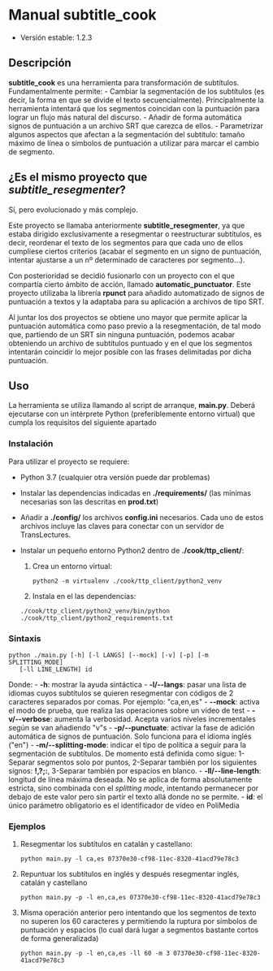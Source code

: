 # Manual subtitle_cook

- Versión estable: 1.2.3

## Descripción
**subtitle_cook** es una herramienta para transformación de subtítulos. Fundamentalmente
permite:
    - Cambiar la segmentación de los subtítulos (es decir, la forma en que se
      divide el texto secuencialmente). Principalmente la herramienta intentará que los
      segmentos coincidan con la puntuación para lograr un flujo más natural del
      discurso.
    - Añadir de forma automática signos de puntuación a un archivo SRT que carezca de
      ellos.
    - Parametrizar algunos aspectos que afectan a la segmentación del subtítulo: tamaño
      máximo de línea o símbolos de puntuación a utilizar para marcar el cambio de
      segmento.

## ¿Es el mismo proyecto que *subtitle_resegmenter*?
Sí, pero evolucionado y más complejo.

Este proyecto se llamaba anteriormente **subtitle_resegmenter**, ya que estaba
dirigido exclusivamente a resegmentar o reestructurar subtítulos, es decir,
reordenar el texto de los segmentos para que cada uno de ellos cumpliese
ciertos criterios (acabar el segmento en un signo de puntuación, intentar
ajustarse a un nº determinado de caracteres por segmento...).

Con posterioridad se decidió fusionarlo con un proyecto con el que compartía
cierto ámbito de acción, llamado **automatic_punctuator**. Este proyecto
utilizaba la librería **rpunct** para añadido automatizado de signos de
puntuación a textos y la adaptaba para su aplicación a archivos de tipo SRT.

Al juntar los dos proyectos se obtiene uno mayor que permite aplicar la
puntuación automática como paso previo a la resegmentación, de tal modo que,
partiendo de un SRT sin ninguna puntuación, podemos acabar obteniendo un
archivo de subtítulos puntuado y en el que los segmentos intentarán coincidir
lo mejor posible con las frases delimitadas por dicha puntuación.

## Uso
La herramienta se utiliza llamando al script de arranque, **__main__.py**. Deberá
ejecutarse con un intérprete Python (preferiblemente entorno virtual) que cumpla los
requisitos del siguiente apartado

### Instalación
Para utilizar el proyecto se requiere:
- Python 3.7 (cualquier otra versión puede dar problemas)
- Instalar las dependencias indicadas en **./requirements/** (las mínimas necesarias son
  las descritas en **prod.txt**)
- Añadir a **./config/** los archivos **config.ini** necesarios. Cada uno de estos
  archivos incluye las claves para conectar con un servidor de TransLectures.
- Instalar un pequeño entorno Python2 dentro de **./cook/ttp_client/**:
    1. Crea un entorno virtual:

        `python2 -m virtualenv ./cook/ttp_client/python2_venv`

    2. Instala en el las dependencias:

    ```
    ./cook/ttp_client/python2_venv/bin/python ./cook/ttp_client/python2_requirements.txt
    ```

### Sintaxis

```
python ./main.py [-h] [-l LANGS] [--mock] [-v] [-p] [-m SPLITTING_MODE]
   [-ll LINE_LENGTH] id
```

Donde:
    - **-h**: mostrar la ayuda sintáctica
    - **-l/--langs**: pasar una lista de idiomas cuyos subtítulos se quieren resegmentar
      con códigos de 2 caracteres separados por comas. Por ejemplo: "ca,en,es"
    - **--mock**: activa el modo de prueba, que realiza las operaciones sobre un vídeo
      de test
    - **-v/--verbose**: aumenta la verbosidad. Acepta varios niveles incrementales según
      se van añadiendo "v"s
    - **-p/--punctuate**: activar la fase de adición automática de signos de puntuación.
      Solo funciona para el idioma inglés ("en")
    - **-m/--splitting-mode**: indicar el tipo de política a seguir para la segmentación
      de subtítulos. De momento está definida como sigue: 1-Separar segmentos solo por
      puntos, 2-Separar también por los siguientes signos: **!,?;:**, 3-Separar también
      por espacios en blanco.
    - **-ll/--line-length**: longitud de línea máxima deseada. No se aplica de forma
      absolutamente estricta, sino combinada con el *splitting mode*, intentando
      permanecer por debajo de este valor pero sin partir el texto allá donde no se
      permite.
    - **id**: el único parámetro obligatorio es el identificador de vídeo en PoliMedia

### Ejemplos
1. Resegmentar los subtítulos en catalán y castellano:

    `python main.py -l ca,es 07370e30-cf98-11ec-8320-41acd79e78c3`

2. Repuntuar los subtítulos en inglés y después resegmentar inglés, catalán y castellano

    `python main.py -p -l en,ca,es 07370e30-cf98-11ec-8320-41acd79e78c3`

3. Misma operación anterior pero intentando que los segmentos de texto no superen los
   60 caracteres y permitiendo la ruptura por símbolos de puntuación y espacios (lo cual
   dará lugar a segmentos bastante cortos de forma generalizada)

    `python main.py -p -l en,ca,es -ll 60 -m 3 07370e30-cf98-11ec-8320-41acd79e78c3`
